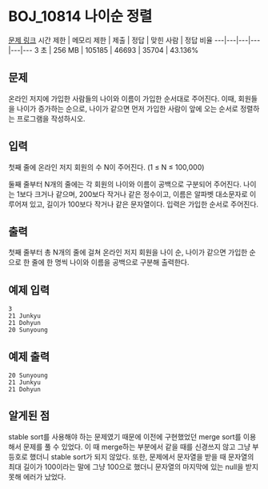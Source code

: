 # BOJ_10814 나이순 정렬
[문제 링크](https://www.acmicpc.net/problem/10814)
시간 제한 |	메모리 제한 |	제출 |	정답 |	맞힌 사람 |	정답 비율
---|---|---|---|---|---
3 초 |	256 MB |	105185 |	46693 |	35704 |	43.136%


## 문제
온라인 저지에 가입한 사람들의 나이와 이름이 가입한 순서대로 주어진다. 이때, 회원들을 나이가 증가하는 순으로, 나이가 같으면 먼저 가입한 사람이 앞에 오는 순서로 정렬하는 프로그램을 작성하시오.

## 입력
첫째 줄에 온라인 저지 회원의 수 N이 주어진다. (1 ≤ N ≤ 100,000)

둘째 줄부터 N개의 줄에는 각 회원의 나이와 이름이 공백으로 구분되어 주어진다. 나이는 1보다 크거나 같으며, 200보다 작거나 같은 정수이고, 이름은 알파벳 대소문자로 이루어져 있고, 길이가 100보다 작거나 같은 문자열이다. 입력은 가입한 순서로 주어진다.

## 출력
첫째 줄부터 총 N개의 줄에 걸쳐 온라인 저지 회원을 나이 순, 나이가 같으면 가입한 순으로 한 줄에 한 명씩 나이와 이름을 공백으로 구분해 출력한다.

## 예제 입력
```
3
21 Junkyu
21 Dohyun
20 Sunyoung
```

## 예제 출력
```
20 Sunyoung
21 Junkyu
21 Dohyun
```

## 알게된 점
stable sort를 사용해야 하는 문제였기 때문에 이전에 구현했었던 merge sort를 이용해서 문제를 풀 수 있었다.
이 때 merge하는 부분에서 같을 때를 신경쓰지 않고 그냥 부등호로 했더니 stable sort가 되지 않았다.
또한, 문제에서 문자열을 받을 때 문자열의 최대 길이가 100이라는 말에 그냥 100으로 했더니 문자열의 마지막에 있는 null을 받지 못해 에러가 났었다.
